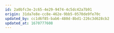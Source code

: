 ```yaml
---
id: 2a0bfc3e-2c65-4e29-9474-4c5dc42a7b91
origin: 31da7e8e-cc8e-462e-9bb5-0570de9fe70c
updated_by: cc1d6f85-bab6-480d-8bd1-226c3d628cb2
updated_at: 1670777608
---
```

